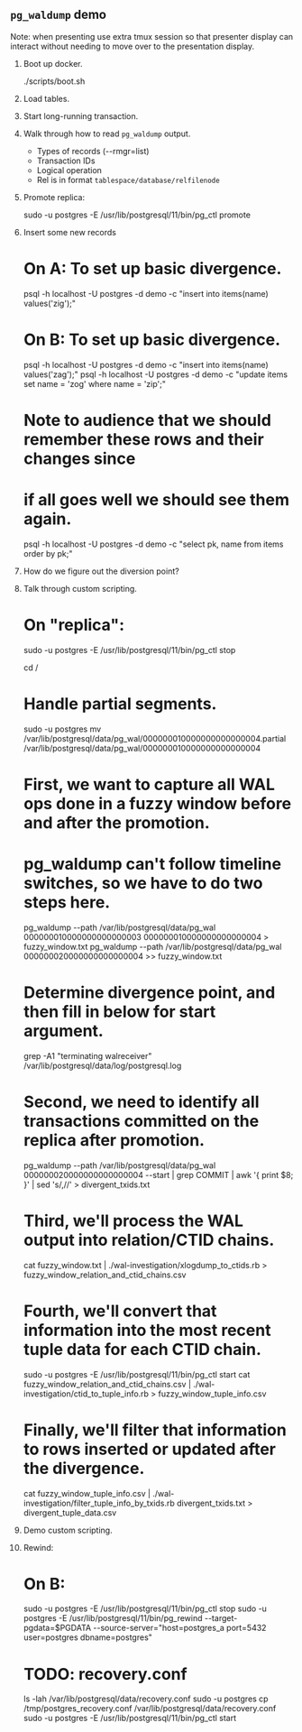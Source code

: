 `pg_waldump` demo
---

Note: when presenting use extra tmux session so that presenter display can interact without needing to move over to the presentation display.

1. Boot up docker.

    ./scripts/boot.sh

2. Load tables.
3. Start long-running transaction.
4. Walk through how to read `pg_waldump` output.
   - Types of records (--rmgr=list)
   - Transaction IDs
   - Logical operation
   - Rel is in format `tablespace/database/relfilenode`

5. Promote replica:

    sudo -u postgres -E /usr/lib/postgresql/11/bin/pg_ctl promote

6. Insert some new records

    # On A: To set up basic divergence.
    psql -h localhost -U postgres -d demo -c "insert into items(name) values('zig');"
    # On B: To set up basic divergence.
    psql -h localhost -U postgres -d demo -c "insert into items(name) values('zag');"
    psql -h localhost -U postgres -d demo -c "update items set name = 'zog' where name = 'zip';"

    # Note to audience that we should remember these rows and their changes since
    # if all goes well we should see them again.
    psql -h localhost -U postgres -d demo -c "select pk, name from items order by pk;"

6. How do we figure out the diversion point?
7. Talk through custom scripting.

    # On "replica":
    sudo -u postgres -E /usr/lib/postgresql/11/bin/pg_ctl stop

    cd /

    # Handle partial segments.
    sudo -u postgres mv /var/lib/postgresql/data/pg_wal/000000010000000000000004.partial /var/lib/postgresql/data/pg_wal/000000010000000000000004

    # First, we want to capture all WAL ops done in a fuzzy window before and after the promotion.
    # pg_waldump can't follow timeline switches, so we have to do two steps here.
    pg_waldump --path /var/lib/postgresql/data/pg_wal 000000010000000000000003 000000010000000000000004 > fuzzy_window.txt
    pg_waldump --path /var/lib/postgresql/data/pg_wal 000000020000000000000004 >> fuzzy_window.txt

    # Determine divergence point, and then fill in below for start argument.
    grep -A1 "terminating walreceiver" /var/lib/postgresql/data/log/postgresql.log

    # Second, we need to identify all transactions committed on the replica after promotion.
    pg_waldump --path /var/lib/postgresql/data/pg_wal 000000020000000000000004 --start <lsn> | grep COMMIT | awk '{ print $8; }' | sed 's/,//' > divergent_txids.txt

    # Third, we'll process the WAL output into relation/CTID chains.
    cat fuzzy_window.txt | ./wal-investigation/xlogdump_to_ctids.rb > fuzzy_window_relation_and_ctid_chains.csv

    # Fourth, we'll convert that information into the most recent tuple data for each CTID chain.
    sudo -u postgres -E /usr/lib/postgresql/11/bin/pg_ctl start
    cat fuzzy_window_relation_and_ctid_chains.csv  | ./wal-investigation/ctid_to_tuple_info.rb  > fuzzy_window_tuple_info.csv

    # Finally, we'll filter that information to rows inserted or updated after the divergence.
    cat fuzzy_window_tuple_info.csv | ./wal-investigation/filter_tuple_info_by_txids.rb divergent_txids.txt > divergent_tuple_data.csv


8. Demo custom scripting.

9. Rewind:

    # On B:
    sudo -u postgres -E /usr/lib/postgresql/11/bin/pg_ctl stop
    sudo -u postgres -E /usr/lib/postgresql/11/bin/pg_rewind --target-pgdata=$PGDATA --source-server="host=postgres_a port=5432 user=postgres dbname=postgres"

    # TODO: recovery.conf
    ls -lah /var/lib/postgresql/data/recovery.conf
    sudo -u postgres cp /tmp/postgres_recovery.conf /var/lib/postgresql/data/recovery.conf
    sudo -u postgres -E /usr/lib/postgresql/11/bin/pg_ctl start
